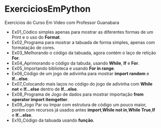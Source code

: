 # ExerciciosEmPython
 Exercicios do Curso Em Video com Professor Guanabara
 
 - Ex01_Códico simples apenas para mostrar as diferentes formas de um Print e o uso do **Format**.
 - Ex02_Programa para mostrar a tabuada de forma simples, apenas com formatação de cores.
 - Ex03_Melhorando o código da tabuada, agora contém o laço de retição **For**.
 - Ex04_Aprimorando o código da tabuda, usando **While**, **If** e **For**.
 - Ex05_Importando biblioteca e usando **For in range**.
 - Ex06_Código de um jogo de adivinha para mostrar **import random** e **If...else**.
 - Ex07_Colocando mais laços no código do jogo de adivinha com **While not** e **If...else** dentro de **If...else**.
 - Ex08_Programa de Jogo de dados para mostrar importação **from operator import itemgetter**.
 - Ex09_Jogo Par ou Impar com estrutura de código um pouco maior, porém com recursos já usados antes **import**,**While not in**,**While True**,**If** e **If...else**.
 - Ex10_Código da tabuada usando **função**. 
